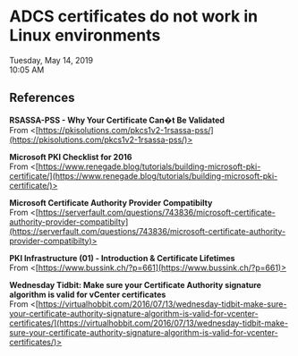 # ADCS certificates do not work in Linux environments

Tuesday, May 14, 2019\
10:05 AM

## References

**RSASSA-PSS - Why Your Certificate Can�t Be Validated**\
From <[https://pkisolutions.com/pkcs1v2-1rsassa-pss/](https://pkisolutions.com/pkcs1v2-1rsassa-pss/)>

**Microsoft PKI Checklist for 2016**\
From <[https://www.renegade.blog/tutorials/building-microsoft-pki-certificate/](https://www.renegade.blog/tutorials/building-microsoft-pki-certificate/)>

**Microsoft Certificate Authority Provider Compatibilty**\
From <[https://serverfault.com/questions/743836/microsoft-certificate-authority-provider-compatibilty](https://serverfault.com/questions/743836/microsoft-certificate-authority-provider-compatibilty)>

**PKI Infrastructure (01) - Introduction & Certificate Lifetimes**\
From <[https://www.bussink.ch/?p=661](https://www.bussink.ch/?p=661)>

**Wednesday Tidbit: Make sure your Certificate Authority signature algorithm is valid for vCenter certificates**\
From <[https://virtualhobbit.com/2016/07/13/wednesday-tidbit-make-sure-your-certificate-authority-signature-algorithm-is-valid-for-vcenter-certificates/](https://virtualhobbit.com/2016/07/13/wednesday-tidbit-make-sure-your-certificate-authority-signature-algorithm-is-valid-for-vcenter-certificates/)>

